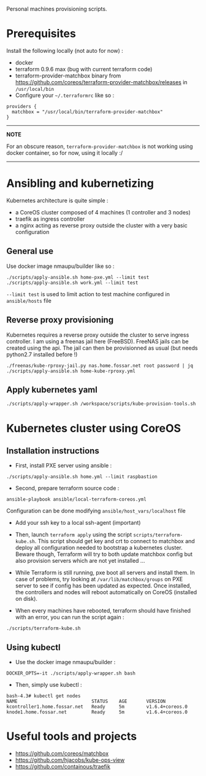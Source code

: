 Personal machines provisioning scripts.

Prerequisites
=============

Install the following locally (not auto for now) :
- docker
- terraform 0.9.6 max (bug with current terraform code)
- terraform-provider-matchbox binary from https://github.com/coreos/terraform-provider-matchbox/releases in `/usr/local/bin`
- Configure your `~/.terraformrc` like so :
```
providers {
  matchbox = "/usr/local/bin/terraform-provider-matchbox"
}
```

---
**NOTE**

For an obscure reason, `terraform-provider-matchbox` is not working using docker container, so for now, using it locally :/

---

Ansibling and kubernetizing
===========================

Kubernetes architecture is quite simple :

- a CoreOS cluster composed of 4 machines (1 controller and 3 nodes)
- traefik as ingress controller
- a nginx acting as reverse proxy outside the cluster with a very basic configuration

General use
-----------

Use docker image nmaupu/builder like so :
```
./scripts/apply-ansible.sh home-pxe.yml --limit test
./scripts/apply-ansible.sh work.yml --limit test
```

`--limit test` is used to limit action to test machine configured in `ansible/hosts` file

Reverse proxy provisioning
--------------------------

Kubernetes requires a reverse proxy outside the cluster to serve ingress controller. I am using a freenas jail here (FreeBSD).
FreeNAS jails can be created using the api. The jail can then be provisionned as usual (but needs python2.7 installed before !)
```
./freenas/kube-rproxy-jail.py nas.home.fossar.net root password | jq
./scripts/apply-ansible.sh home-kube-rproxy.yml
```

Apply kubernetes yaml
---------------------

```
./scripts/apply-wrapper.sh /workspace/scripts/kube-provision-tools.sh
```

Kubernetes cluster using CoreOS
===============================

Installation instructions
-------------------------

- First, install PXE server using ansible :
```
./scripts/apply-ansible.sh home.yml --limit raspbastion
```

- Second, prepare terraform source code :
```
ansible-playbook ansible/local-terraform-coreos.yml
```
Configuration can be done modifying `ansible/host_vars/localhost` file

- Add your ssh key to a local ssh-agent (important)

- Then, launch `terraform apply` using the script `scripts/terraform-kube.sh`. This script should get key and crt to connect to matchbox and deploy all configuration needed to bootstrap a kubernetes cluster. Beware though, Terraform will try to both update matchbox config but also provision servers which are not yet installed ...

- While Terraform is still running, pxe boot all servers and install them. In case of problems, try looking at `/var/lib/matchbox/groups` on PXE server to see if config has been updated as expected.
Once installed, the controllers and nodes will reboot automatically on CoreOS (installed on disk).

- When every machines have rebooted, terraform should have finished with an error, you can run the script again :
```
./scripts/terraform-kube.sh
```

Using kubectl
-------------

- Use the docker image nmaupu/builder :
```
DOCKER_OPTS=-it ./scripts/apply-wrapper.sh bash
```

- Then, simply use kubectl :
```
bash-4.3# kubectl get nodes
NAME                           STATUS    AGE       VERSION
kcontroller1.home.fossar.net   Ready     5m        v1.6.4+coreos.0
knode1.home.fossar.net         Ready     5m        v1.6.4+coreos.0
```

Useful tools and projects
=========================

- https://github.com/coreos/matchbox
- https://github.com/hjacobs/kube-ops-view
- https://github.com/containous/traefik

